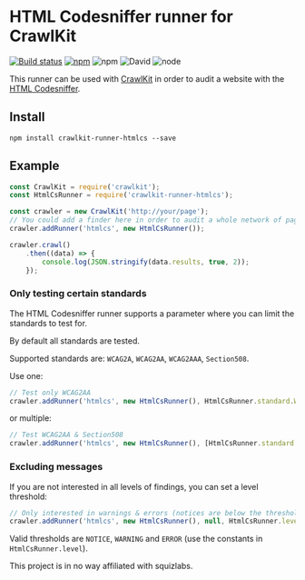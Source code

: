 # HTML Codesniffer runner for CrawlKit
[![Build status](https://img.shields.io/travis/crawlkit/runner-htmlcs/master.svg)](https://travis-ci.org/crawlkit/runner-htmlcs)
[![npm](https://img.shields.io/npm/v/crawlkit-runner-htmlcs.svg)](https://www.npmjs.com/package/crawlkit-runner-htmlcs)
![npm](https://img.shields.io/npm/l/crawlkit-runner-htmlcs.svg)
![David](https://img.shields.io/david/crawlkit/runner-htmlcs.svg)
![node](https://img.shields.io/node/v/crawlkit-runner-htmlcs.svg)

This runner can be used with [CrawlKit](https://github.com/crawlkit/crawlkit) in order to audit a website with the [HTML Codesniffer](https://github.com/squizlabs/HTML_CodeSniffer).

## Install
```console
npm install crawlkit-runner-htmlcs --save
```

## Example
```javascript
const CrawlKit = require('crawlkit');
const HtmlCsRunner = require('crawlkit-runner-htmlcs');

const crawler = new CrawlKit('http://your/page');
// You could add a finder here in order to audit a whole network of pages
crawler.addRunner('htmlcs', new HtmlCsRunner());

crawler.crawl()
    .then((data) => {
        console.log(JSON.stringify(data.results, true, 2));
    });
```

### Only testing certain standards
The HTML Codesniffer runner supports a parameter where you can limit the standards to test for.

By default all standards are tested.

Supported standards are: `WCAG2A`, `WCAG2AA`, `WCAG2AAA`, `Section508`.

Use one:
```javascript
// Test only WCAG2AA
crawler.addRunner('htmlcs', new HtmlCsRunner(), HtmlCsRunner.standard.WCAG2AA);
```
or multiple:
```javascript
// Test WCAG2AA & Section508
crawler.addRunner('htmlcs', new HtmlCsRunner(), [HtmlCsRunner.standard.WCAG2AA, HtmlCsRunner.standard.Section508]);
```

### Excluding messages
If you are not interested in all levels of findings, you can set a level threshold:

```javascript
// Only interested in warnings & errors (notices are below the threshold)
crawler.addRunner('htmlcs', new HtmlCsRunner(), null, HtmlCsRunner.level.WARNING);
```
Valid thresholds are `NOTICE`, `WARNING` and `ERROR` (use the constants in `HtmlCsRunner.level`).


This project is in no way affiliated with squizlabs.
